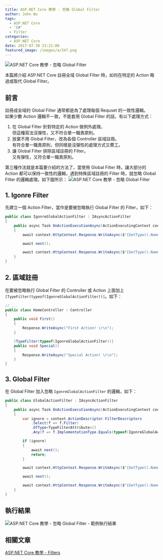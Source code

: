 ```yaml
---
title: ASP.NET Core 教學 - 忽略 Global Filter
author: John Wu
tags:
  - ASP.NET Core
  - 'C#'
  - Filter
categories:
  - ASP.NET Core
date: 2017-07-30 23:21:00
featured_image: /images/a/247.png
---
```

![ASP.NET Core 教學 - 忽略 Global Filter](/images/a/247.png)

本篇將介紹 ASP.NET Core 註冊全域 Global Filter 時，如何在特定的 Action 略過或取代 Global Filter。  

<!-- more -->

## 前言

註冊成全域的 Global Filter 通常都是為了處理每個 Requset 的一致性邏輯。  
如果少數 Action 邏輯不一致，不能套用 Global Filter 的話，有以下處理方式：  
1. 在 Global Filter 針對特定的 Action 做例外處理。  
 但這種寫法沒彈性，又不符合單一職責原則。  
2. 放棄不用 Global Filter，改為各個 Controller 區域註冊。  
 有符合單一職責原則，但同樣是沒彈性的處理方式又費工。  
3. 讓 Global Filter 排除區域註冊的 Filter。  
 又有彈性，又符合單一職責原則。  

第三種作法就是本篇要介紹的方法了，當使用 Global Filter 時，讓大部分的 Action 都可以保持一致性的邏輯，遇到特殊區域註冊的 Filter 時，就忽略 Global Filter 的邏輯處理。如下圖所示：
![ASP.NET Core 教學 - 忽略 Global Filter](/images/a/247.png)

## 1. Igonre Filter

先建立一個 Action Filter，當作是要被忽略執行 Global Filter 的 Filter，如下：
```cs
public class IgonreGlobalActionFilter : IAsyncActionFilter
{
    public async Task OnActionExecutionAsync(ActionExecutingContext context, ActionExecutionDelegate next)
    {
        await context.HttpContext.Response.WriteAsync($"{GetType().Name} in. \r\n");

        await next();

        await context.HttpContext.Response.WriteAsync($"{GetType().Name} out. \r\n");
    }
}
```

## 2. 區域註冊

在要被忽略執行 Global Filter 的 Controller 或 Action 上面加上 `[TypeFilter(typeof(IgonreGlobalActionFilter))]`。如下：
```cs
// ...
public class HomeController : Controller
{
    public void First()
    {
        Response.WriteAsync("First Action! \r\n");
    }

    [TypeFilter(typeof(IgonreGlobalActionFilter))]
    public void Special()
    {
        Response.WriteAsync("Special Action! \r\n");
    }
}
```

## 3. Global Filter

在 Global Filter 加入忽略 `IgonreGlobalActionFilter` 的邏輯，如下：
```cs
public class GlobalActionFilter : IAsyncActionFilter
{
    public async Task OnActionExecutionAsync(ActionExecutingContext context, ActionExecutionDelegate next)
    {
        var ignore = context.ActionDescriptor.FilterDescriptors
            .Select(f => f.Filter)
            .OfType<TypeFilterAttribute>()
            .Any(f => f.ImplementationType.Equals(typeof(IgonreGlobalActionFilter)));

        if (ignore)
        {
            await next();
            return;
        }

        await context.HttpContext.Response.WriteAsync($"{GetType().Name} in. \r\n");

        await next();

        await context.HttpContext.Response.WriteAsync($"{GetType().Name} out. \r\n");
    }
}
```

## 執行結果

![ASP.NET Core 教學 - 忽略 Global Filter - 範例執行結果](/images/a/248.png)

## 相關文章

[ASP.NET Core 教學 - Filters](/article/asp-net-core-filters.html)  